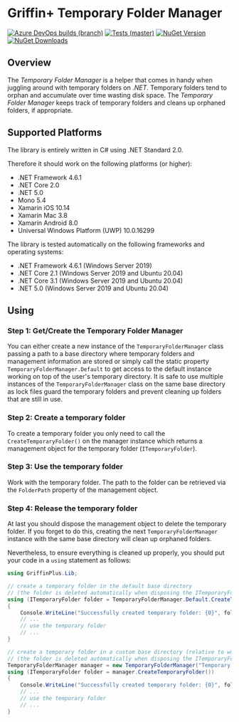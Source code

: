 # Griffin+ Temporary Folder Manager

[![Azure DevOps builds (branch)](https://img.shields.io/azure-devops/build/griffinplus/2f589a5e-e2ab-4c08-bee5-5356db2b2aeb/30/master?label=Build)](https://dev.azure.com/griffinplus/DotNET%20Libraries/_build/latest?definitionId=30&branchName=master)
[![Tests (master)](https://img.shields.io/azure-devops/tests/griffinplus/DotNET%20Libraries/30/master?label=Tests)](https://dev.azure.com/griffinplus/DotNET%20Libraries/_build/latest?definitionId=30&branchName=master)
[![NuGet Version](https://img.shields.io/nuget/v/GriffinPlus.Lib.TemporaryFolderManager.svg?label=NuGet%20Version)](https://www.nuget.org/packages/GriffinPlus.Lib.TemporaryFolderManager)
[![NuGet Downloads](https://img.shields.io/nuget/dt/GriffinPlus.Lib.TemporaryFolderManager.svg?label=NuGet%20Downloads)](https://www.nuget.org/packages/GriffinPlus.Lib.TemporaryFolderManager)

## Overview

The *Temporary Folder Manager* is a helper that comes in handy when juggling around with temporary folders on *.NET*. Temporary folders tend to orphan and accumulate over time wasting disk space. The *Temporary Folder Manager* keeps track of temporary folders and cleans up orphaned folders, if appropriate.

## Supported Platforms

The library is entirely written in C# using .NET Standard 2.0.

Therefore it should work on the following platforms (or higher):
- .NET Framework 4.6.1
- .NET Core 2.0
- .NET 5.0
- Mono 5.4
- Xamarin iOS 10.14
- Xamarin Mac 3.8
- Xamarin Android 8.0
- Universal Windows Platform (UWP) 10.0.16299

The library is tested automatically on the following frameworks and operating systems:
- .NET Framework 4.6.1 (Windows Server 2019)
- .NET Core 2.1 (Windows Server 2019 and Ubuntu 20.04)
- .NET Core 3.1 (Windows Server 2019 and Ubuntu 20.04)
- .NET 5.0  (Windows Server 2019 and Ubuntu 20.04)

## Using

### Step 1: Get/Create the Temporary Folder Manager

You can either create a new instance of the  `TemporaryFolderManager` class passing a path to a base directory where temporary folders and management information are stored or simply call the static property `TemporaryFolderManager.Default` to get access to the default instance working on top of the user's temporary directory. It is safe to use multiple instances of the `TemporaryFolderManager` class on the same base directory as lock files guard the temporary folders and prevent cleaning up folders that are still in use.

### Step 2: Create a temporary folder

To create a temporary folder you only need to call the `CreateTemporaryFolder()` on the manager instance which returns a management object for the temporary folder  (`ITemporaryFolder`).

### Step 3: Use the temporary folder

Work with the temporary folder. The path to the folder can be retrieved via the `FolderPath` property of the management object.

### Step 4: Release the temporary folder

At last you should dispose the management object to delete the temporary folder. If you forget to do this, creating the next `TemporaryFolderManager` instance with the same base directory will clean up orphaned folders.

Nevertheless, to ensure everything is cleaned up properly, you should put your code in a `using` statement as follows:

```csharp
using GriffinPlus.Lib;

// create a temporary folder in the default base directory
// (the folder is deleted automatically when disposing the ITemporaryFolder object)
using (ITemporaryFolder folder = TemporaryFolderManager.Default.CreateTemporaryFolder())
{
    Console.WriteLine("Successfully created temporary folder: {0}", folder.FolderPath);
    // ...
    // use the temporary folder
    // ...
}

// create a temporary folder in a custom base directory (relative to working directory)
// (the folder is deleted automatically when disposing the ITemporaryFolder object)
TemporaryFolderManager manager = new TemporaryFolderManager("Temporary Folders");
using (ITemporaryFolder folder = manager.CreateTemporaryFolder())
{
    Console.WriteLine("Successfully created temporary folder: {0}", folder.FolderPath);
    // ...
    // use the temporary folder
    // ...
}
```
